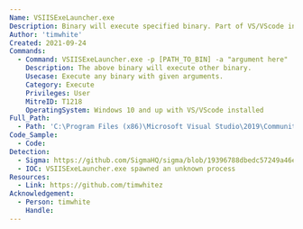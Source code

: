```yaml
---
Name: VSIISExeLauncher.exe
Description: Binary will execute specified binary. Part of VS/VScode installation.
Author: 'timwhite'
Created: 2021-09-24
Commands:
  - Command: VSIISExeLauncher.exe -p [PATH_TO_BIN] -a "argument here"
    Description: The above binary will execute other binary.
    Usecase: Execute any binary with given arguments.
    Category: Execute
    Privileges: User
    MitreID: T1218
    OperatingSystem: Windows 10 and up with VS/VScode installed
Full_Path:
  - Path: 'C:\Program Files (x86)\Microsoft Visual Studio\2019\Community\Common7\IDE\Extensions\Microsoft\Web Tools\ProjectSystem\VSIISExeLauncher.exe'
Code_Sample:
  - Code:
Detection:
  - Sigma: https://github.com/SigmaHQ/sigma/blob/19396788dbedc57249a46efed2bb1927abc376d4/rules/windows/process_creation/proc_creation_win_lolbin_vsiisexelauncher.yml
  - IOC: VSIISExeLauncher.exe spawned an unknown process
Resources:
  - Link: https://github.com/timwhitez
Acknowledgement:
  - Person: timwhite
    Handle:
---
```

